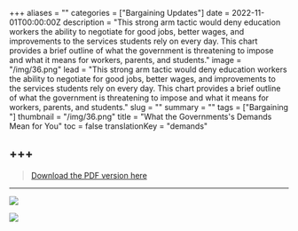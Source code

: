 +++
aliases = ""
categories = ["Bargaining Updates"]
date = 2022-11-01T00:00:00Z
description = "This strong arm tactic would deny education workers the ability to negotiate for good jobs, better wages, and improvements to the services students rely on every day. This chart provides a brief outline of what the government is threatening to impose and what it means for workers, parents, and students."
image = "/img/36.png"
lead = "This strong arm tactic would deny education workers the ability to negotiate for good jobs, better wages, and improvements to the services students rely on every day. This chart provides a brief outline of what the government is threatening to impose and what it means for workers, parents, and students."
slug = ""
summary = ""
tags = ["Bargaining "]
thumbnail = "/img/36.png"
title = "What the Governments's Demands Mean for You"
toc = false
translationKey = "demands"

+++
----

> [Download the PDF version here](/img/what_the_governments_demands_mean_for_you_2022_10_31.pdf)

----

![](/img/gov-0.png)

![](/img/gov-1.png)